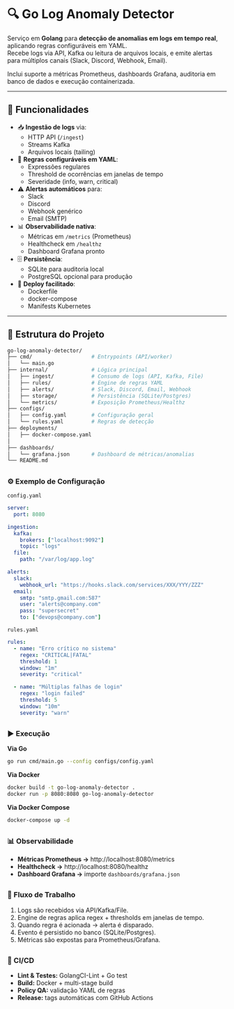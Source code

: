 # 🔍 Go Log Anomaly Detector

Serviço em **Golang** para **detecção de anomalias em logs em tempo real**, aplicando regras configuráveis em YAML.  
Recebe logs via API, Kafka ou leitura de arquivos locais, e emite alertas para múltiplos canais (Slack, Discord, Webhook, Email).  

Inclui suporte a métricas Prometheus, dashboards Grafana, auditoria em banco de dados e execução containerizada.  

---

## 🚀 Funcionalidades

- 📥 **Ingestão de logs** via:
  - HTTP API (`/ingest`)
  - Streams Kafka
  - Arquivos locais (tailing)
- 📜 **Regras configuráveis em YAML**:
  - Expressões regulares
  - Threshold de ocorrências em janelas de tempo
  - Severidade (info, warn, critical)
- ⚠️ **Alertas automáticos** para:
  - Slack
  - Discord
  - Webhook genérico
  - Email (SMTP)
- 📊 **Observabilidade nativa**:
  - Métricas em `/metrics` (Prometheus)
  - Healthcheck em `/healthz`
  - Dashboard Grafana pronto
- 🗄️ **Persistência**:
  - SQLite para auditoria local
  - PostgreSQL opcional para produção
- 🐳 **Deploy facilitado**:
  - Dockerfile
  - docker-compose
  - Manifests Kubernetes

---

## 📂 Estrutura do Projeto

```bash
go-log-anomaly-detector/
├── cmd/                   # Entrypoints (API/worker)
│   └── main.go
├── internal/              # Lógica principal
│   ├── ingest/            # Consumo de logs (API, Kafka, File)
│   ├── rules/             # Engine de regras YAML
│   ├── alerts/            # Slack, Discord, Email, Webhook
│   ├── storage/           # Persistência (SQLite/Postgres)
│   └── metrics/           # Exposição Prometheus/Healthz
├── configs/
│   ├── config.yaml        # Configuração geral
│   └── rules.yaml         # Regras de detecção
├── deployments/
│   ├── docker-compose.yaml
│   
├── dashboards/
│   └── grafana.json       # Dashboard de métricas/anomalias
└── README.md
```
##
### ⚙️ Exemplo de Configuração
`config.yaml`
```yaml
server:
  port: 8080

ingestion:
  kafka:
    brokers: ["localhost:9092"]
    topic: "logs"
  file:
    path: "/var/log/app.log"

alerts:
  slack:
    webhook_url: "https://hooks.slack.com/services/XXX/YYY/ZZZ"
  email:
    smtp: "smtp.gmail.com:587"
    user: "alerts@company.com"
    pass: "supersecret"
    to: ["devops@company.com"]
```
`rules.yaml`
```yaml
rules:
  - name: "Erro crítico no sistema"
    regex: "CRITICAL|FATAL"
    threshold: 1
    window: "1m"
    severity: "critical"

  - name: "Múltiplas falhas de login"
    regex: "login failed"
    threshold: 5
    window: "10m"
    severity: "warn"
```
##
### ▶️ Execução
**Via Go**
```bash
go run cmd/main.go --config configs/config.yaml
```
**Via Docker**
```bash
docker build -t go-log-anomaly-detector .
docker run -p 8080:8080 go-log-anomaly-detector
```
**Via Docker Compose**
```bash
docker-compose up -d
```
##
### 📊 Observabilidade
- **Métricas Prometheus →** http://localhost:8080/metrics
- **Healthcheck →** http://localhost:8080/healthz
- **Dashboard Grafana →** importe `dashboards/grafana.json`
##
### 🔄 Fluxo de Trabalho
1) Logs são recebidos via API/Kafka/File.
2) Engine de regras aplica regex + thresholds em janelas de tempo.
3) Quando regra é acionada → alerta é disparado.
4) Evento é persistido no banco (SQLite/Postgres).
5) Métricas são expostas para Prometheus/Grafana.
##
### 🧪 CI/CD
- **Lint & Testes:** GolangCI-Lint + Go test
- **Build:** Docker + multi-stage build
- **Policy QA:** validação YAML de regras
- **Release:** tags automáticas com GitHub Actions
